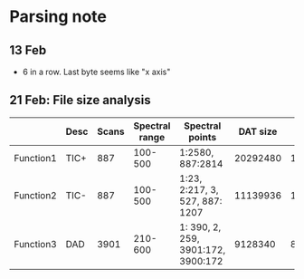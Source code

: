 # Parsing note

## 13 Feb
* 6 in a row. Last byte seems like "x axis"

## 21 Feb: File size analysis

||Desc|Scans|Spectral range|Spectral points|DAT size|IDX size|STS size|
|--|--|--|--|--|--|--|--|
|Function1|TIC+|887|100-500|1:2580, 887:2814|20292480|19514|138239|
|Function2|TIC-|887|100-500|1:23, 2:217, 3, 527, 887: 1207|11139936|19514|138239|
|Function3|DAD|3901|210-600|1: 390, 2, 259, 3901:172, 3900:172|9128340|85822|-|

